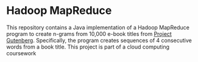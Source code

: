 # Hadoop MapReduce
This repository contains a Java implementation of a Hadoop MapReduce program to create n-grams from 10,000 e-book titles from [Project Gutenberg](https://www.gutenberg.org/). Specifically, the program creates sequences of 4 consecutive words from a book title. This project is part of a cloud computing coursework
